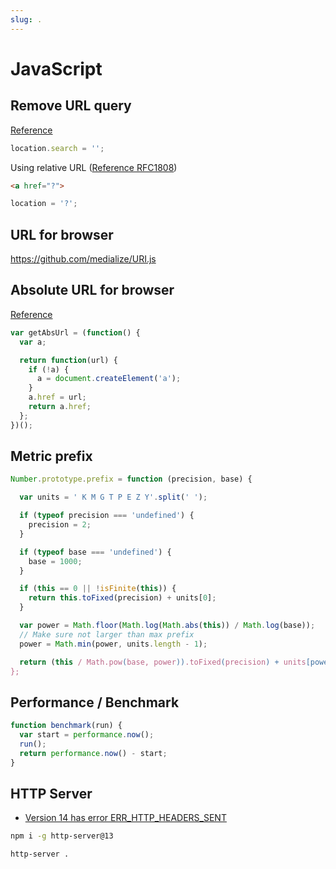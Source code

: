 ```yaml
---
slug: .
---
```


# JavaScript

## Remove URL query

[Reference](https://developer.mozilla.org/en-US/docs/Web/API/Window/location#Example_5_Send_a_string_of_data_to_the_server_by_modifying_the_search_property)

```js
location.search = '';
```

Using relative URL 
([Reference RFC1808](https://tools.ietf.org/html/rfc1808))

```html
<a href="?">
```

```js
location = '?';
```

## URL for browser

https://github.com/medialize/URI.js


## Absolute URL for browser

[Reference](https://davidwalsh.name/get-absolute-url)

```js
var getAbsUrl = (function() {
  var a;

  return function(url) {
    if (!a) {
      a = document.createElement('a');
    }
    a.href = url;
    return a.href;
  };
})();
```

## Metric prefix

```js
Number.prototype.prefix = function (precision, base) {

  var units = ' K M G T P E Z Y'.split(' ');

  if (typeof precision === 'undefined') {
    precision = 2;
  }

  if (typeof base === 'undefined') {
    base = 1000;
  }

  if (this == 0 || !isFinite(this)) {
    return this.toFixed(precision) + units[0];
  }

  var power = Math.floor(Math.log(Math.abs(this)) / Math.log(base));
  // Make sure not larger than max prefix
  power = Math.min(power, units.length - 1);

  return (this / Math.pow(base, power)).toFixed(precision) + units[power];
};
```

## Performance / Benchmark

```js
function benchmark(run) {
  var start = performance.now();
  run();
  return performance.now() - start;
}
```

## HTTP Server

- [Version 14 has error ERR_HTTP_HEADERS_SENT](https://github.com/http-party/http-server/issues/634)

```bash
npm i -g http-server@13

http-server .
```
